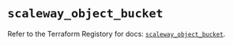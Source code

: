 # `scaleway_object_bucket`

Refer to the Terraform Registory for docs: [`scaleway_object_bucket`](https://registry.terraform.io/providers/scaleway/scaleway/2.28.0/docs/resources/object_bucket).
